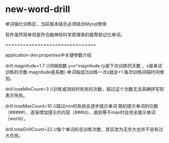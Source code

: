 # new-word-drill

单词强化训练区，当前版本结合必须结合Mysql使用

软件虽然简单但是符合脑神经科学原理真的能帮助记忆单词。

===============================

application-dev.properties中关键参数介绍

drill.magnitude=1.7 //间隔指数 y=x^magnitude (y是下次训练的天数 ，x是单词训练的次数 magnitude是系数) 单词每成功训练一次x就会+1 每次训练间隔时间增加。

drill.loseMinCount=3 //训练或测验时失败的次数，超过这个次数无法真确拼写则表示失败。

drill.loseMaxCount=10 //超过min时系统会逐步提示单词 期初提示单词的位数（#####）、逐渐增加提示的内容（###ld）、直到等于max时会完全提示单词（world）。

drill.totalDrillCount=22 //每个单词的总训练次数、其实改为无穷大也并不会有过大负担。
